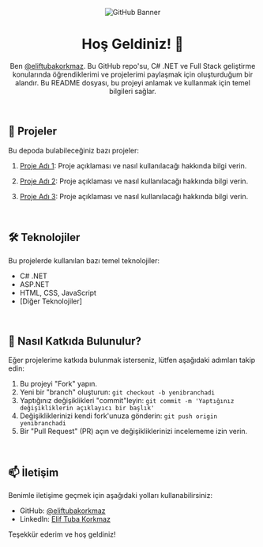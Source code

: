 <p align="center">
  <img src="github-banner.png" alt="GitHub Banner">
</p>

<h1 align="center">Hoş Geldiniz! 👋</h1>

<p align="center">
  Ben <a href="https://github.com/eliftubakorkmaz">@eliftubakorkmaz</a>. Bu GitHub repo'su, C# .NET ve Full Stack geliştirme konularında öğrendiklerimi ve projelerimi paylaşmak için oluşturduğum bir alandır. Bu README dosyası, bu projeyi anlamak ve kullanmak için temel bilgileri sağlar.
</p>

<br>

## 🚀 Projeler

Bu depoda bulabileceğiniz bazı projeler:

1. [Proje Adı 1](link1): Proje açıklaması ve nasıl kullanılacağı hakkında bilgi verin.

2. [Proje Adı 2](link2): Proje açıklaması ve nasıl kullanılacağı hakkında bilgi verin.

3. [Proje Adı 3](link3): Proje açıklaması ve nasıl kullanılacağı hakkında bilgi verin.

<br>

## 🛠️ Teknolojiler

Bu projelerde kullanılan bazı temel teknolojiler:

- C# .NET
- ASP.NET
- HTML, CSS, JavaScript
- [Diğer Teknolojiler]

<br>

## 🤝 Nasıl Katkıda Bulunulur?

Eğer projelerime katkıda bulunmak isterseniz, lütfen aşağıdaki adımları takip edin:

1. Bu projeyi "Fork" yapın.
2. Yeni bir "branch" oluşturun: `git checkout -b yenibranchadi`
3. Yaptığınız değişiklikleri "commit"leyin: `git commit -m 'Yaptığınız değişikliklerin açıklayıcı bir başlık'`
4. Değişikliklerinizi kendi fork'unuza gönderin: `git push origin yenibranchadi`
5. Bir "Pull Request" (PR) açın ve değişikliklerinizi incelememe izin verin.

<br>

## 📫 İletişim

Benimle iletişime geçmek için aşağıdaki yolları kullanabilirsiniz:

- GitHub: <a href="https://github.com/eliftubakorkmaz">@eliftubakorkmaz</a>
- LinkedIn: <a href="https://www.linkedin.com/in/eliftubakorkmaz/">Elif Tuba Korkmaz</a>

Teşekkür ederim ve hoş geldiniz!

